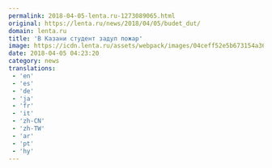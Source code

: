 ```yaml
---
permalink: 2018-04-05-lenta.ru-1273089065.html
original: https://lenta.ru/news/2018/04/05/budet_dut/
domain: lenta.ru
title: 'В Казани студент задул пожар'
image: https://icdn.lenta.ru/assets/webpack/images/04ceff52e5b673154a365683e768578e.lenta_og.png
date: 2018-04-05 04:23:20
category: news
translations: 
 - 'en'
 - 'es'
 - 'de'
 - 'ja'
 - 'fr'
 - 'it'
 - 'zh-CN'
 - 'zh-TW'
 - 'ar'
 - 'pt'
 - 'hy'
---
```


